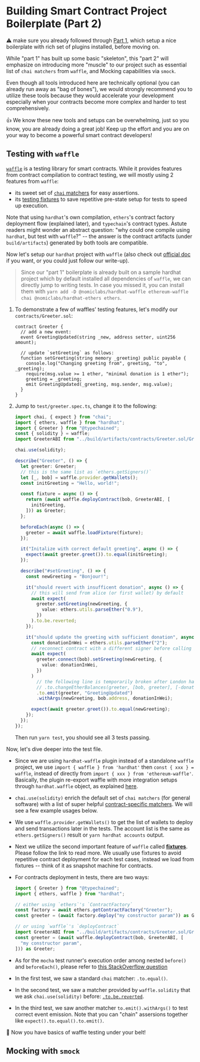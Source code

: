 # Building Smart Contract Project Boilerplate (Part 2)

⚠ make sure you already followed through [Part 1](./boilerplate.md), which setup a nice boilerplate with rich set of plugins installed, before moving on.️

While "part 1" has built up some basic "skeleton", this "part 2" will emphasize on introducing more "muscle" to our project such as essential list of `chai matchers` from `waffle`, and Mocking capabilities via `smock`.

Even though all tools introduced here are technically optional (you can already run away as "bag of bones"),
we would strongly recommend you to utilize these tools because they would accelerate your development especially when your contracts become more complex and harder to test comprehensively.

👍 We know these new tools and setups can be overwhelming, just so you know, you are already doing a great job! Keep up the effort and you are on your way to become a powerful smart contract developers!

## Testing with `waffle`

[`waffle`](https://ethereum-waffle.readthedocs.io/en/latest/index.html) is a testing library for smart contracts.
While it provides features from contract compilation to contract testing, we will mostly using 2 features from `waffle`:

- its sweet set of [`chai` matchers](https://ethereum-waffle.readthedocs.io/en/latest/matchers.html) for easy assertions.
- its [testing fixtures](https://ethereum-waffle.readthedocs.io/en/latest/fixtures.html) to save repetitive pre-state setup for tests to speed up execution.

Note that using `hardhat`'s own compilation, `ethers`'s contract factory deployment flow (explained later), and `typechain`'s contract types.
Astute readers might wonder an abstract question: "why could one compile using `hardhat`, but test with `waffle`?" -- the answer is the contract artifacts (under `build/artifacts`) generated by both tools are compatible.

Now let's setup our `hardhat` project with `waffle` (also check out [official doc](https://hardhat.org/guides/waffle-testing.html) if you want, or you could just follow our write-up).

> Since our "part 1" boilerplate is already built on a sample hardhat project which by default installed all dependencies of `waffle`, we can directly jump to writing tests. In case you missed it, you can install them with `yarn add -D @nomiclabs/hardhat-waffle ethereum-waffle chai @nomiclabs/hardhat-ethers ethers`.

1. To demonstrate a few of waffles' testing features, let's modify our `contracts/Greeter.sol`:

   ```solidity
   contract Greeter {
     // add a new event:
     event GreetingUpdated(string _new, address setter, uint256 amount);

     // update `setGreeting` as follows:
     function setGreeting(string memory _greeting) public payable {
       console.log("Changing greeting from", greeting, "to", _greeting);
       require(msg.value >= 1 ether, "minimal donation is 1 ether");
       greeting = _greeting;
       emit GreetingUpdated(_greeting, msg.sender, msg.value);
     }
   }

   ```

2. Jump to `test/greeter.spec.ts`, change it to the following:

   ```typescript
   import chai, { expect } from "chai";
   import { ethers, waffle } from "hardhat";
   import { Greeter } from "@typechained";
   const { solidity } = waffle;
   import GreeterABI from "../build/artifacts/contracts/Greeter.sol/Greeter.json";

   chai.use(solidity);

   describe("Greeter", () => {
     let greeter: Greeter;
     // this is the same list as `ethers.getSigners()`
     let [_, bob] = waffle.provider.getWallets();
     const initGreeting = "Hello, world!";

     const fixture = async () => {
       return (await waffle.deployContract(bob, GreeterABI, [
         initGreeting,
       ])) as Greeter;
     };

     beforeEach(async () => {
       greeter = await waffle.loadFixture(fixture);
     });

     it("Initalize with correct default greeting", async () => {
       expect(await greeter.greet()).to.equal(initGreeting);
     });

     describe("#setGreeting", () => {
       const newGreeting = "Bonjour!";

       it("should revert with insufficent donation", async () => {
         // this will send from alice (or first wallet) by default
         await expect(
           greeter.setGreeting(newGreeting, {
             value: ethers.utils.parseEther("0.9"),
           })
         ).to.be.reverted;
       });

       it("should update the greeting with sufficient donation", async () => {
         const donationInWei = ethers.utils.parseEther("2");
         // reconnect contract with a different signer before calling if you want to send from a different wallet.
         await expect(
           greeter.connect(bob).setGreeting(newGreeting, {
             value: donationInWei,
           })
         )
           // the following line is temporarily broken after London hardfork
           // .to.changeEtherBalances(greeter, [bob, greeter], [-donationInWei, donationInWei])
           .to.emit(greeter, "GreetingUpdated")
           .withArgs(newGreeting, bob.address, donationInWei);

         expect(await greeter.greet()).to.equal(newGreeting);
       });
     });
   });
   ```

   Then run `yarn test`, you should see all 3 tests passing.

Now, let's dive deeper into the test file.

- Since we are using `hardhat-waffle` plugin instead of a standalone `waffle` project, we use `import { waffle } from 'hardhat'` then `const { xxx } = waffle`, instead of directly from `import { xxx } from 'ethereum-waffle'`.
  Basically, the plugin re-export waffle with more integration setups through `hardhat.waffle` object, as explained [here](https://hardhat.org/guides/waffle-testing.html#adapting-the-tests).
- `chai.use(solidity)` enrich the default set of `chai matchers` (for general software) with a list of super helpful [contract-specific matchers](https://ethereum-waffle.readthedocs.io/en/latest/matchers.html).
  We will see a few example usages below.
- We use `waffle.provider.getWallets()` to get the list of wallets to deploy and send transactions later in the tests. The account list is the same as `ethers.getSigners()` result or `yarn hardhat accounts` output.
- Next we utilize the second important feature of `waffle` called [**fixtures**](https://ethereum-waffle.readthedocs.io/en/latest/fixtures.html). Please follow the link to read more. We usually use fixtures to avoid repetitive contract deployment for each test cases, instead we load from fixtures -- think of it as snapshot machine for contracts.
- For contracts deployment in tests, there are two ways:

  ```typescript
  import { Greeter } from "@typechained";
  import { ethers, waffle } from "hardhat";

  // either using `ethers`'s `ContractFactory`
  const factory = await ethers.getContractFactory("Greeter");
  const greeter = (await factory.deploy("my constructor param")) as Greeter;

  // or using `waffle`'s `deployContract`
  import GreeterABI from "../build/artifacts/contracts/Greeter.sol/Greeter.json";
  const greeter = (await waffle.deployContract(bob, GreeterABI, [
    "my constructor param",
  ])) as Greeter;
  ```

- As for the `mocha` test runner's execution order among nested `before()` and `beforeEach()`, please refer to [this StackOverflow question](https://stackoverflow.com/questions/21418580/what-is-the-difference-between-before-and-beforeeach#21419208)
- In the first test, we saw a standard `chai` matcher: `.to.equal()`.
- In the second test, we saw a matcher provided by `waffle.solidity` that we ask `chai.use(solidity)` before: [`.to.be.reverted`](https://ethereum-waffle.readthedocs.io/en/latest/matchers.html#revert).
- In the third test, we saw another matcher `to.emit().withArgs()` to test correct event emission. Note that you can "chain" assersions together like `expect().to.equal().to.emit()`.

🎉 Now you have basics of waffle testing under your belt!

## Mocking with `smock`
